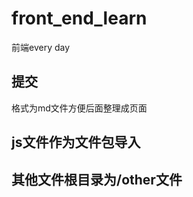 # front_end_learn
前端every day


## 提交

格式为md文件方便后面整理成页面




## js文件作为文件包导入





## 其他文件根目录为/other文件
